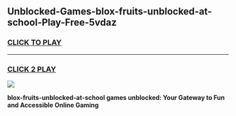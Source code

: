 
## Unblocked-Games-blox-fruits-unblocked-at-school-Play-Free-5vdaz
<h3>
<a href="https://premium76.site?title=blox-fruits-unblocked-at-school&ref=23A">CLICK TO PLAY</a></h3>
<hr>

<h3>
<a href="https://premium76.site?title=blox-fruits-unblocked-at-school&ref=23A">CLICK 2 PLAY</a>
  
</h3>

<a href="https://premium76.site?title=blox-fruits-unblocked-at-school&ref=23A"><img src="https://clearcache.store/games.png"></a>


**blox-fruits-unblocked-at-school games unblocked: Your Gateway to Fun and Accessible Online Gaming**
